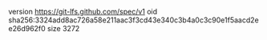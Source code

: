 version https://git-lfs.github.com/spec/v1
oid sha256:3324add8ac726a58e211aac3f3cd43e340c3b4a0c3c90e1f5aacd2ee26d962f0
size 3272
